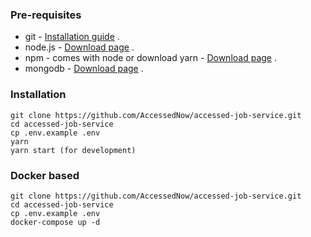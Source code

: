 ### Pre-requisites
* git - [Installation guide](https://www.linode.com/docs/development/version-control/how-to-install-git-on-linux-mac-and-windows/) .  
* node.js - [Download page](https://nodejs.org/en/download/) .  
* npm - comes with node or download yarn - [Download page](https://yarnpkg.com/lang/en/docs/install) .  
* mongodb - [Download page](https://www.mongodb.com/download-center/community) .  

### Installation 
``` 
git clone https://github.com/AccessedNow/accessed-job-service.git
cd accessed-job-service
cp .env.example .env
yarn
yarn start (for development)
```
### Docker based 
``` 
git clone https://github.com/AccessedNow/accessed-job-service.git
cd accessed-job-service
cp .env.example .env
docker-compose up -d
```
